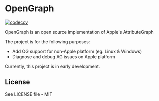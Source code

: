 # OpenGraph

[![codecov](https://codecov.io/gh/OpenSwiftUIProject/OpenGraph/graph/badge.svg?token=W1KDSUMWJW)](https://codecov.io/gh/OpenSwiftUIProject/OpenGraph)

OpenGraph is an open source implementation of Apple's AttributeGraph

The project is for the following purposes:
- Add OG support for non-Apple platform (eg. Linux & Windows)
- Diagnose and debug AG issues on Apple platform

Currently, this project is in early development.

## License

See LICENSE file - MIT
